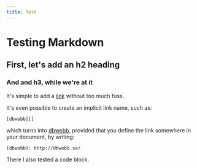 ```yaml
---
title: Test
---
```

Testing Markdown
====================

First, let's add an h2 heading
-------------------------------

### And and h3, while we're at it

It's simple to add a [link](https://daringfireball.net/projects/markdown/syntax "Markdown Syntax") without too much fuss.

It's even possible to create an implicit link name, such as:

    [dbwebb][]
which turns into [dbwebb][], provided that you define the link somewhere in your
document, by writing:

    [dbwebb]: http://dbwebb.se/


[dbwebb]: http://dbwebb.se/

There I also tested a code block.
